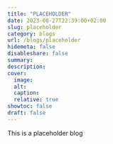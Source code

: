 ```yaml
---
title: "PLACEHOLDER"
date: 2023-08-27T22:39:00+02:00
slug: placeholder
category: blogs
url: /blogs/placeholder
hidemeta: false
disableshare: false
summary:
description:
cover:
  image:
  alt:
  caption:
  relative: true
showtoc: false
draft: false
---
```


This is a placeholder blog
